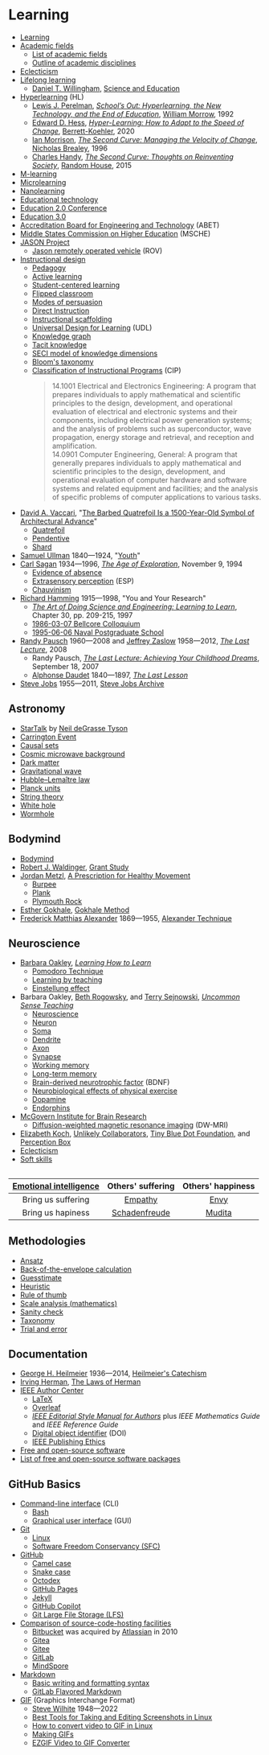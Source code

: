 # Learning
* [Learning](https://en.wikipedia.org/wiki/Learning)
* [Academic fields](https://en.wikipedia.org/wiki/Academic_discipline)
  * [List of academic fields](https://en.wikipedia.org/wiki/List_of_academic_fields)
  * [Outline of academic disciplines](https://en.wikipedia.org/wiki/Outline_of_academic_disciplines)
* [Eclecticism](https://en.wikipedia.org/wiki/Eclecticism)
* [Lifelong learning](https://en.wikipedia.org/wiki/Lifelong_learning)
  * [Daniel T. Willingham](https://en.wikipedia.org/wiki/Daniel_T._Willingham), [Science and Education](http://www.danielwillingham.com/)
* [Hyperlearning](https://en.wiktionary.org/wiki/hyperlearning) (HL)
  * [Lewis J. Perelman](http://www.perelman.net/), *[School’s Out: Hyperlearning, the New Technology, and the End of Education](https://books.google.com/books/about/School_s_Out.html?id=cLycAAAAMAAJ)*, [William Morrow](https://en.wikipedia.org/wiki/William_Morrow_and_Company), 1992
  * [Edward D. Hess](https://en.wikipedia.org/wiki/Edward_D._Hess), *[Hyper-Learning: How to Adapt to the Speed of Change](https://www.edhess.org/)*, [Berrett-Koehler](https://www.bkconnection.com/), 2020
  * [Ian Morrison](https://ianmorrison.com/311/), *[The Second Curve: Managing the Velocity of Change](https://books.google.com/books/about/The_Second_Curve.html?id=jF3VUVY3CocC)*, [Nicholas Brealey](https://nbuspublishing.com/), 1996
  * [Charles Handy](https://en.wikipedia.org/wiki/Charles_Handy), *[The Second Curve: Thoughts on Reinventing Society](https://books.google.com/books/about/The_Second_Curve.html?id=yztOBQAAQBAJ)*, [Random House](https://en.wikipedia.org/wiki/Random_House), 2015
* [M-learning](https://en.wikipedia.org/wiki/M-learning)
* [Microlearning](https://en.wikipedia.org/wiki/Microlearning)
* [Nanolearning](https://www.digitallearninginstitute.com/blog/what-is-nano-learning/)
* [Educational technology](https://en.wikipedia.org/wiki/Educational_technology)
* [Education 2.0 Conference](https://www.education2conf.com/)
* [Education 3.0](https://en.wikipedia.org/wiki/Education_3.0)
* [Accreditation Board for Engineering and Technology](https://en.wikipedia.org/wiki/ABET) (ABET)
* [Middle States Commission on Higher Education](https://en.wikipedia.org/wiki/Middle_States_Commission_on_Higher_Education) (MSCHE)
* [JASON Project](https://en.wikipedia.org/wiki/JASON_Project)
  * [Jason remotely operated vehicle](https://en.wikipedia.org/wiki/Jason_(ROV)) (ROV)
* [Instructional design](https://en.wikipedia.org/wiki/Instructional_design)
  * [Pedagogy](https://en.wikipedia.org/wiki/Pedagogy)
  * [Active learning](https://en.wikipedia.org/wiki/Active_learning)
  * [Student-centered learning](https://en.wikipedia.org/wiki/Student-centered_learning)
  * [Flipped classroom](https://en.wikipedia.org/wiki/Flipped_classroom)
  * [Modes of persuasion](https://en.wikipedia.org/wiki/Modes_of_persuasion)
  * [Direct Instruction](https://en.wikipedia.org/wiki/Direct_instruction)
  * [Instructional scaffolding](https://en.wikipedia.org/wiki/Instructional_scaffolding)
  * [Universal Design for Learning](https://en.wikipedia.org/wiki/Universal_Design_for_Learning) (UDL)
  * [Knowledge graph](https://en.wikipedia.org/wiki/Knowledge_graph)
  * [Tacit knowledge](https://en.wikipedia.org/wiki/Tacit_knowledge)
  * [SECI model of knowledge dimensions](https://en.wikipedia.org/wiki/SECI_model_of_knowledge_dimensions)
  * [Bloom's taxonomy](https://en.wikipedia.org/wiki/Bloom%27s_taxonomy)
  * [Classification of Instructional Programs](https://en.wikipedia.org/wiki/Classification_of_Instructional_Programs) (CIP)
    > 14.1001 Electrical and Electronics Engineering: A program that prepares individuals to apply mathematical and scientific principles to the design, development, and operational evaluation of electrical and electronic systems and their components, including electrical power generation systems; and the analysis of problems such as superconductor, wave propagation, energy storage and retrieval, and reception and amplification.\
    > 14.0901 Computer Engineering, General: A program that generally prepares individuals to apply mathematical and scientific principles to the design, development, and operational evaluation of computer hardware and software systems and related equipment and facilities; and the analysis of specific problems of computer applications to various tasks.
* [David A. Vaccari](https://www.stevens.edu/profile/dvaccari), "[The Barbed Quatrefoil Is a 1500-Year-Old Symbol of Architectural Advance](https://personal.stevens.edu/~dvaccari/Vaccari%20-%20Sancta%20Sophia.pdf)"
  * [Quatrefoil](https://en.wikipedia.org/wiki/Quatrefoil)
  * [Pendentive](https://en.wikipedia.org/wiki/Pendentive)
  * [Shard](https://en.wikipedia.org/wiki/Shard_(database_architecture))
* [Samuel Ullman](https://en.wikipedia.org/wiki/Samuel_Ullman) 1840&mdash;1924, "[Youth](https://www.uab.edu/ullmanmuseum/)"
* [Carl Sagan](https://en.wikipedia.org/wiki/Carl_Sagan) 1934&mdash;1996, *[The Age of Exploration](https://www.youtube.com/watch?v=6_-jtyhAVTc)*, November 9, 1994
  * [Evidence of absence](https://en.wikipedia.org/wiki/Evidence_of_absence)
  * [Extrasensory perception](https://en.wikipedia.org/wiki/Extrasensory_perception) (ESP)
  * [Chauvinism](https://en.wikipedia.org/wiki/Chauvinism)
* [Richard Hamming](https://en.wikipedia.org/wiki/Richard_Hamming) 1915&mdash;1998, "You and Your Research"
  * *[The Art of Doing Science and Engineering: Learning to Learn](http://worrydream.com/refs/Hamming-TheArtOfDoingScienceAndEngineering.pdf)*, Chapter 30, pp. 209-215, 1997  
  * [1986-03-07 Bellcore Colloquium](https://www.cs.virginia.edu/~robins/YouAndYourResearch.html)
  * [1995-06-06 Naval Postgraduate School](https://www.youtube.com/watch?v=a1zDuOPkMSw)
* [Randy Pausch](https://en.wikipedia.org/wiki/Randy_Pausch) 1960&mdash;2008 and [Jeffrey Zaslow](https://en.wikipedia.org/wiki/Jeffrey_Zaslow) 1958&mdash;2012, *[The Last Lecture](https://en.wikipedia.org/wiki/The_Last_Lecture)*, 2008
  * Randy Pausch, *[The Last Lecture: Achieving Your Childhood Dreams](https://www.youtube.com/watch?v=ji5_MqicxSo)*, September 18, 2007
  * [Alphonse Daudet](https://en.wikipedia.org/wiki/Alphonse_Daudet) 1840&mdash;1897, *[The Last Lesson](https://en.wikisource.org/wiki/The_Last_Lesson)*
* [Steve Jobs](https://en.wikipedia.org/wiki/Steve_Jobs) 1955&mdash;2011, [Steve Jobs Archive](https://stevejobsarchive.com/)

## Astronomy
* [StarTalk](https://www.youtube.com/@StarTalk) by [Neil deGrasse Tyson](https://en.wikipedia.org/wiki/Neil_deGrasse_Tyson)
* [Carrington Event](https://en.wikipedia.org/wiki/Carrington_Event)
* [Causal sets](https://en.wikipedia.org/wiki/Causal_sets)
* [Cosmic microwave background](https://en.wikipedia.org/wiki/Cosmic_microwave_background)
* [Dark matter](https://en.wikipedia.org/wiki/Dark_matter)
* [Gravitational wave](https://en.wikipedia.org/wiki/Gravitational_wave)
* [Hubble–Lemaître law](https://en.wikipedia.org/wiki/Hubble%27s_law)
* [Planck units](https://en.wikipedia.org/wiki/Planck_units)
* [String theory](https://en.wikipedia.org/wiki/String_theory)
* [White hole](https://en.wikipedia.org/wiki/White_hole)
* [Wormhole](https://en.wikipedia.org/wiki/Wormhole)

## Bodymind
* [Bodymind](https://en.wikipedia.org/wiki/Bodymind)
* [Robert J. Waldinger](https://en.wikipedia.org/wiki/Robert_J._Waldinger), [Grant Study](https://en.wikipedia.org/wiki/Grant_Study)
* [Jordan Metzl](https://drjordanmetzl.com/), [A Prescription for Healthy Movement](https://www.youtube.com/watch?v=5FFGfPSsMpo)
  * [Burpee](https://en.wikipedia.org/wiki/Burpee_(exercise))
  * [Plank](https://en.wikipedia.org/wiki/Plank_(exercise))
  * [Plymouth Rock](https://en.wikipedia.org/wiki/Plymouth_Rock)
* [Esther Gokhale](https://gokhalemethod.com/), [Gokhale Method](https://en.wikipedia.org/wiki/Gokhale_Method)
* [Frederick Matthias Alexander](https://en.wikipedia.org/wiki/F._Matthias_Alexander) 1869&mdash;1955, [Alexander Technique](https://en.wikipedia.org/wiki/Alexander_Technique)

## Neuroscience
* [Barbara Oakley](https://en.wikipedia.org/wiki/Barbara_Oakley), *[Learning How to Learn](https://barbaraoakley.com/books/learning-how-to-learn/)*
  * [Pomodoro Technique](https://en.wikipedia.org/wiki/Pomodoro_Technique)
  * [Learning by teaching](https://en.wikipedia.org/wiki/Learning_by_teaching)
  * [Einstellung effect](https://en.wikipedia.org/wiki/Einstellung_effect)
* Barbara Oakley, [Beth Rogowsky](https://www.bloomu.edu/people-directory/beth-rogowsky), and [Terry Sejnowski](https://en.wikipedia.org/wiki/Terry_Sejnowski), *[Uncommon Sense Teaching](https://barbaraoakley.com/books/uncommon-sense-teaching/)*
  * [Neuroscience](https://en.wikipedia.org/wiki/Neuroscience)
  * [Neuron](https://en.wikipedia.org/wiki/Neuron)
  * [Soma](https://en.wikipedia.org/wiki/Soma_(biology))
  * [Dendrite](https://en.wikipedia.org/wiki/Dendrite)
  * [Axon](https://en.wikipedia.org/wiki/Axon)
  * [Synapse](https://en.wikipedia.org/wiki/Synapse)
  * [Working memory](https://en.wikipedia.org/wiki/Working_memory)
  * [Long-term memory](https://en.wikipedia.org/wiki/Long-term_memory)
  * [Brain-derived neurotrophic factor](https://en.wikipedia.org/wiki/Brain-derived_neurotrophic_factor) (BDNF)
  * [Neurobiological effects of physical exercise](https://en.wikipedia.org/wiki/Neurobiological_effects_of_physical_exercise)
  * [Dopamine](https://en.wikipedia.org/wiki/Dopamine)
  * [Endorphins](https://en.wikipedia.org/wiki/Endorphins)
* [McGovern Institute for Brain Research](https://en.wikipedia.org/wiki/McGovern_Institute_for_Brain_Research)
  * [Diffusion-weighted magnetic resonance imaging](https://en.wikipedia.org/wiki/Diffusion_MRI) (DW-MRI)
* [Elizabeth Koch](https://en.wikipedia.org/wiki/Elizabeth_Koch_(publisher)), [Unlikely Collaborators](https://www.unlikelycollaborators.com/), [Tiny Blue Dot Foundation](https://www.tinybluedotfoundation.org/), and [Perception Box](https://www.tinybluedotfoundation.org/perception-box)
* [Eclecticism](https://en.wikipedia.org/wiki/Eclecticism)
* [Soft skills](https://en.wikipedia.org/wiki/Soft_skills)
## 
  | [Emotional intelligence](https://en.wikipedia.org/wiki/Emotional_intelligence) | Others' suffering | Others' happiness |
  | :---: | :---: | :---: |
  | Bring us suffering | [Empathy](https://en.wikipedia.org/wiki/Empathy) | [Envy](https://en.wikipedia.org/wiki/Envy) |
  | Bring us hapiness | [Schadenfreude](https://en.wikipedia.org/wiki/Schadenfreude) | [Mudita](https://en.wikipedia.org/wiki/Mudita) |

## Methodologies
* [Ansatz](https://en.wikipedia.org/wiki/Ansatz)
* [Back-of-the-envelope calculation](https://en.wikipedia.org/wiki/Back-of-the-envelope_calculation)
* [Guesstimate](https://en.wikipedia.org/wiki/Guesstimate)
* [Heuristic](https://en.wikipedia.org/wiki/Heuristic)
* [Rule of thumb](https://en.wikipedia.org/wiki/Rule_of_thumb)
* [Scale analysis (mathematics)](https://en.wikipedia.org/wiki/Scale_analysis_(mathematics))
* [Sanity check](https://en.wikipedia.org/wiki/Sanity_check)
* [Taxonomy](https://en.wikipedia.org/wiki/Taxonomy)
* [Trial and error](https://en.wikipedia.org/wiki/Trial_and_error)

## Documentation
* [George H. Heilmeier](https://en.wikipedia.org/wiki/George_H._Heilmeier) 1936&mdash;2014, [Heilmeier's Catechism](https://www.darpa.mil/work-with-us/heilmeier-catechism)
* [Irving Herman](http://www.columbia.edu/~iph1/herman.html), [The Laws of Herman](http://www.columbia.edu/~iph1/lawsofherman.htm)
* [IEEE Author Center](https://ieeeauthorcenter.ieee.org/)
  * [LaTeX](https://en.wikipedia.org/wiki/LaTeX)
  * [Overleaf](https://en.wikipedia.org/wiki/Overleaf)
  * [*IEEE Editorial Style Manual for Authors*](https://journals.ieeeauthorcenter.ieee.org/your-role-in-article-production/ieee-editorial-style-manual/) plus *IEEE Mathematics Guide* and *IEEE Reference Guide*
  * [Digital object identifier](https://en.wikipedia.org/wiki/Digital_object_identifier) (DOI)
  * [IEEE Publishing Ethics](https://journals.ieeeauthorcenter.ieee.org/become-an-ieee-journal-author/publishing-ethics/)
* [Free and open-source software](https://en.wikipedia.org/wiki/Free_and_open-source_software)
* [List of free and open-source software packages](https://en.wikipedia.org/wiki/List_of_free_and_open-source_software_packages)

## GitHub Basics
* [Command-line interface](https://en.wikipedia.org/wiki/Command-line_interface) (CLI)
  * [Bash](https://en.wikipedia.org/wiki/Bash_(Unix_shell))
  * [Graphical user interface](https://en.wikipedia.org/wiki/Graphical_user_interface) (GUI)
* [Git](https://en.wikipedia.org/wiki/Git)
  * [Linux](https://en.wikipedia.org/wiki/Linux)
  * [Software Freedom Conservancy (SFC)](https://en.wikipedia.org/wiki/Software_Freedom_Conservancy)
* [GitHub](https://en.wikipedia.org/wiki/GitHub)
  * [Camel case](https://en.wikipedia.org/wiki/Camel_case)
  * [Snake case](https://en.wikipedia.org/wiki/Snake_case)
  * [Octodex](https://octodex.github.com/)
  * [GitHub Pages](https://pages.github.com/)
  * [Jekyll](https://en.wikipedia.org/wiki/Jekyll_(software))
  * [GitHub Copilot](https://copilot.github.com/)
  * [Git Large File Storage (LFS)](https://git-lfs.github.com/)
* [Comparison of source-code-hosting facilities](https://en.wikipedia.org/wiki/Comparison_of_source-code-hosting_facilities)
  * [Bitbucket](https://en.wikipedia.org/wiki/Bitbucket) was acquired by [Atlassian](https://en.wikipedia.org/wiki/Atlassian) in 2010
  * [Gitea](https://en.wikipedia.org/wiki/Gitea)
  * [Gitee](https://gitee.com/)
  * [GitLab](https://en.wikipedia.org/wiki/GitLab)
  * [MindSpore](https://www.mindspore.cn/en)
* [Markdown](https://en.wikipedia.org/wiki/Markdown)
  * [Basic writing and formatting syntax](https://docs.github.com/en/github/writing-on-github/getting-started-with-writing-and-formatting-on-github/basic-writing-and-formatting-syntax)
  * [GitLab Flavored Markdown](https://docs.gitlab.com/ee/user/markdown.html)
* [GIF](https://en.wikipedia.org/wiki/GIF) (Graphics Interchange Format)
  * [Steve Wilhite](https://en.wikipedia.org/wiki/Steve_Wilhite) 1948&mdash;2022
  * [Best Tools for Taking and Editing Screenshots in Linux](https://itsfoss.com/take-screenshot-linux/)
  * [How to convert video to GIF in Linux](https://itsfoss.com/convert-video-gif-linux/)
  * [Making GIFs](https://about.gitlab.com/handbook/product/making-gifs/)
  * [EZGIF Video to GIF Converter](https://ezgif.com/video-to-gif)
